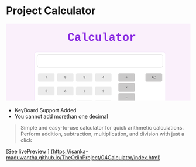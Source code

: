 # Project Calculator

![Getting Started](preview.png)

- KeyBoard Support Added
- You cannot add morethan one decimal

> Simple and easy-to-use calculator for quick arithmetic calculations.
> Perform addition, subtraction, multiplication, and division with just a
> click

[See livePreview ]
(https://isanka-maduwantha.github.io/TheOdinProject/04Calculator/index.html)
